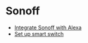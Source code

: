 # Sonoff

* [Integrate Sonoff with Alexa](https://www.itead.cc/blog/ewelink-works-with-alexa-tutorial)
* [Set up smart switch](https://www.youtube.com/watch?v=_389pQPLyr8)